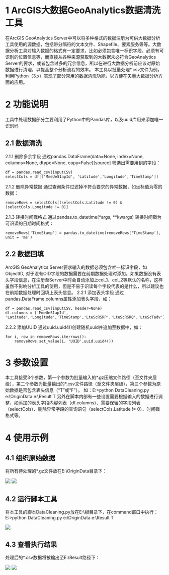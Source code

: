 # 1	ArcGIS大数据GeoAnalytics数据清洗工具 #
在ArcGIS GeoAnalytics Server中可以将多种格式的数据注册为可供大数据分析工具使用的源数据，包括带分隔符的文本文件、Shapefile、要素服务等等。大数据分析工具对输入数据的格式有一定要求，比如必须包含唯一标识字段、必须有可识别的位置信息等，而直接从各种来源获取到的大数据未必符合GeoAnalytics Server的要求，或者包含过多的冗余信息，所以在进行大数据分析前应该对原始数据进行清理，以提高整个分析流程的效率。
本工具以批量处理*.csv文件为例，利用Python（3.x）实现了部分常用的数据清洗功能，以方便在矢量大数据分析方面的应用。
# 2	功能说明 #
工具中处理数据部分主要利用了Python中的Pandas库，以及uuid库用来添加唯一识别码
## 2.1 	数据清洗 ##
2.1.1 	删除多余字段
通过pandas.DataFrame(data=None, index=None, columns=None, dtype=None, copy=False)[source]
筛选出需要用到的字段：

    df = pandas.read_csv(inputCSV)
    selectCols = df[['MmeUeS1apId', 'Latitude','Longitude','TimeStamp']]

2.1.2 	删除异常数据
通过查询条件过滤掉不符合要求的异常数据，如坐标值为零的数据：

    removeRows = selectCols[(selectCols.Latitude != 0) & (selectCols.Longitude != 0)]

2.1.3 	转换时间戳格式
通过pandas.to_datetime(*args, **kwargs) 转换时间戳为可识读的日期时间格式：

    removeRows['TimeStamp'] = pandas.to_datetime(removeRows['TimeStamp'], unit = 'ms')

## 2.2 	数据回填 ##
ArcGIS GeoAnalytics Server要求输入的数据必须包含唯一标识字段，如ObjectID, 对于没有OID字段的数据需要在前期数据处理时添加。如果数据没有表头字段信息，在注册至Server中时会自动添加上col_1、col_2等默认的名称，这样虽然不影响分析工具的使用，但是不易于识读每个字段代表的是什么，所以建议也在前期数据处理时回填上表头信息。
2.2.1 	添加表头字段
通过pandas.DataFrame.columns属性添加表头字段，如：

    df = pandas.read_csv(inputCSV, header=None)
    df.columns = ['MmeUeS1apId', 'Latitude','Longitude','TimeStamp','LteScRSRP','LteScRSRQ','LteScTadv']

2.2.2 	添加UUID
 通过uuid.uuid4()创建随机uuid并追加至数据中，如：

    for i, row in removeRows.iterrows():
    	removeRows.set_value(i, 'UUID',uuid.uuid4())

# 3	参数设置 #
本工具接受3个参数，第一个参数为批量输入的*.gz压缩文件路径（至文件夹层级），第二个参数为批量输出的*.csv文件路径（至文件夹层级），第三个参数为原始数据是否包含表头信息（“T”或“F”）。
如：E:\>python DataCleaning.py e:\OriginData e:\Result T
另外在脚本内部有一些设置需要根据输入的数据进行调整，如添加的表头字段内容列表（df.columns）、需要保留的字段列表（selectCols）、剔除异常字段的查询语句（selectCols.Latitude != 0）、时间戳格式等。
# 4	使用示例 #
## 4.1 	组织原始数据 ##
将所有待处理的*.gz文件放在E:\OriginData目录下：
 
![](http://i.imgur.com/4agHIs0.png)
![](http://i.imgur.com/7A8llmt.png)
 
## 4.2 	运行脚本工具 ##
将本工具的脚本DataCleaning.py放在E:\根目录下，在command窗口中执行：
E:\>python DataCleaning.py e:\OriginData e:\Result T

![](http://i.imgur.com/RCp5aTY.png)
 
## 4.3 	查看执行结果 ##
处理后的*.csv数据将被输出至E:\Result路径下：

![](http://i.imgur.com/XlAx03Z.png)
![](http://i.imgur.com/5eHTcYf.png)
 
 
 
